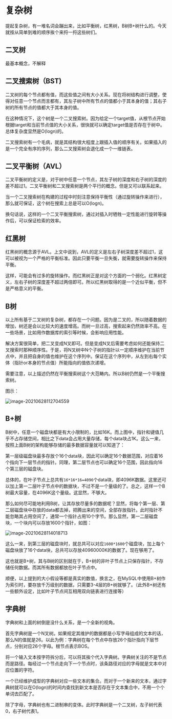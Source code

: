 # 复杂树

提起复杂树，有一堆名词会蹦出来，比如平衡树，红黑树，B树B+树什么的。今天就按从简单到难的顺序挨个来捋一捋这些树们。

## 二叉树

最基本概念，不解释

## 二叉搜索树（BST)

二叉树的每个节点都有值，而这些值之间有大小关系。现在将树结构进行调整，使得对任意一个节点而言都有，其左子树中所有节点的值都小于其本身的值；其右子树的所有节点的值都大于其本身的值。

在这种情况下，这个树是一个二叉搜索树。因为给定一个target值，从根节点开始根据target和当前节点值的大小关系，很快就可以确定target值是否存在于树中。总体复杂度显然是O(logn)的。

二叉搜索树有一个毛病，就是其结构很大程度上跟插入值的顺序有关。如果插入的是一个完全有序的序列，那么二叉搜索树会退化成一个一维链表。

## 二叉平衡树（AVL）

二叉平衡树的定义是，对于树中任意一个节点，其左子树的深度和右子树的深度的差不超过1。二叉平衡树和二叉搜索树是两个平行的概念。但是又可以联系起来。

当一个二叉搜索树在构建的过程中时刻注意保持平衡性（通过旋转操作来进行），那么就可保证，这个树在搜索上总是可以O(logn)。

换句话说，这样的一个二叉平衡搜索树，通过对插入时牺牲一定性能进行旋转等操作后，可以保证检索的效率。

## 红黑树

红黑树的概念源于AVL。上文中说到，AVL的定义是左右子树深度差不超过1，这可以被视为一个严格的平衡标准。因此只要平衡一旦失衡，就需要旋转操作来保持平衡。

这样，可能会有过多的旋转操作。而红黑树正是对这个方面的一个弱化。红黑树定义，左右子树的深度差不超过两倍即可。所以红黑树取得的是一个近似平衡，但不是严格意义的平衡。

## B树

以上所有基于二叉树的复杂树，都存在一个问题。因为是二叉的，所以随着数据的增加，树还是会以比较大的速度增高。而树一旦过高，搜索起来仍然效率不高。在一些场景，比如用作数据库的索引等时候，会影响应用性能。

解决方案很简单，把二叉变成N叉即可。但是变成N叉后需要考虑如何还能保持二叉搜索时那种顺序性。于是，将N叉树中N个子树的指针以一定顺序维护在当前节点中，并且把自身的值也维护在这个序列中。保证在这个序列中，从左到右每个实体（指针or本身的节点值）所能指向的值依次递增。

需要注意，以上描述仍然在平衡搜索树这个大范畴内。所以B树仍然是一个平衡搜索树。

图示：

![image-20210628112704559](/Users/wyzypa/Pictures/TyporaImages/复杂树的说明.asset/image-20210628112704559.png)

## B+树

B树中，任意一个磁盘块都是有大小限制的，比如16K。而上图中，指针和键值几乎不占存储空间，相比之下data会占用大量存储，每个data块占1K。这么一来，按照上面B树的架构能够存储的最多数据容量就可以知道了：

第一层级磁盘块最多存放个16个data块，因此可以确定16个数据范围，对应着16个指向下一层节点的指针。同理，第二层节点也可以确定16个范围，因此指向16个第三层的磁盘块。

总体的，在叶子节点上总共有`16*16*16=4096`个data块，即4096K数据。这里还可以加上第一二层叶子节点中的数据块，不过不是一个量级的了。总之，这样一个B树最大容量，在4096K这个量级。这显然，不够大。

那么如何尽可能地利用B树，让其存放尽量多的数据呢？显然，将每个第一层、第二层磁盘块中存放的data都去掉，把腾出来的空间，全部存放指针。此时指针不能忽略其占用空间了，通常一个指针占用10个字节。那么显然，第一二层磁盘块，一个块内可以存放1600个指针，如图：

![image-20210628114018713](/Users/wyzypa/Pictures/TyporaImages/复杂树的说明.asset/image-20210628114018713.png)

这么一来，到第三层的磁盘块时，就总共可以对应`1600*1600`个磁盘块，加上每个磁盘块放了16个data块，总共可以存放40960000K的数据了。现在够用了。

这也就是B+树，其与B树的区别就在于，B+树的非叶子节点上只保存指针，不存储任何数据。而其所有数据都放在叶子节点中。

顺便，以上提到的大小假设等都是真实的数值，换言之，在MySQL中使用B+树作为索引时，要存放千万级别的数据，只需要3-4层的B+树就够了。（此外B+树还有一些额外设定，比如叶子节点间互相用双向链表进行连接等）

## 字典树

字典树和上面的树倒是没什么关系，是一个全新的视角。

首先字典树是一个N叉树。如果规定其维护的数据都是小写字母组成的文本的话，那么N的值就是26。以此为例：字典树在每个节点中存放26个指针指向下层节点，分别对应26个字母。根节点表示BOS。

将一个输入文本按字符拆分后，可以将其挨个代入字典树。字典树关注的不是节点而是路径。每经过一个节点走向下一个节点时，该条路径对应的字母就是文本中对应位置的字符。

一个已经维护成型的字典树对应一些文本的集合。而对于一个新来的文本，通过字典树就可以在O(logn)的时间内查找到新文本是否存在于文本集合中，不用一个个单词去匹配了。

除了字母，字典树也有二进制串的变体。此时字典树是一个二叉树，左子树代表0，右子树代表1。